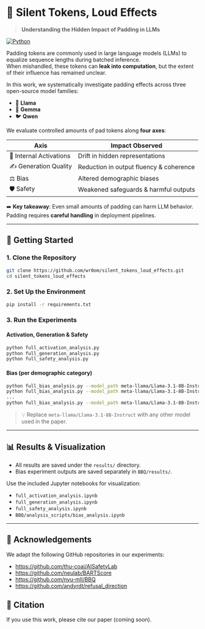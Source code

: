 # 📢 Silent Tokens, Loud Effects  

> **Understanding the Hidden Impact of Padding in LLMs**  

[![Python](https://img.shields.io/badge/python-3.9%2B-blue.svg)](https://www.python.org/)  

Padding tokens are commonly used in large language models (LLMs) to equalize sequence lengths during batched inference.  
When mishandled, these tokens can **leak into computation**, but the extent of their influence has remained unclear.  

In this work, we systematically investigate padding effects across three open-source model families:  
- 🦙 **Llama**  
- 💎 **Gemma**  
- 🐦 **Qwen**  

We evaluate controlled amounts of pad tokens along **four axes**:  

| Axis               | Impact Observed |
|--------------------|-----------------|
| 🔬 Internal Activations | Drift in hidden representations |
| ✍️ Generation Quality | Reduction in output fluency & coherence |
| ⚖️ Bias            | Altered demographic biases |
| 🛡️ Safety          | Weakened safeguards & harmful outputs |

➡️ **Key takeaway**: Even small amounts of padding can harm LLM behavior. Padding requires **careful handling** in deployment pipelines.  

---

## 🚀 Getting Started  

### 1. Clone the Repository  
```bash
git clone https://github.com/wr0om/silent_tokens_loud_effects.git
cd silent_tokens_loud_effects
```

### 2. Set Up the Environment  
```bash
pip install -r requirements.txt
```

### 3. Run the Experiments  

#### Activation, Generation & Safety  
```bash
python full_activation_analysis.py
python full_generation_analysis.py
python full_safety_analysis.py
```

#### Bias (per demographic category)  
```bash
python full_bias_analysis.py --model_path meta-llama/Llama-3.1-8B-Instruct --category_num 0
python full_bias_analysis.py --model_path meta-llama/Llama-3.1-8B-Instruct --category_num 1
...
python full_bias_analysis.py --model_path meta-llama/Llama-3.1-8B-Instruct --category_num 10
```

> 💡 Replace `meta-llama/Llama-3.1-8B-Instruct` with any other model used in the paper.  

---

## 📊 Results & Visualization  

- All results are saved under the `results/` directory.  
- Bias experiment outputs are saved separately in `BBQ/results/`.  

Use the included Jupyter notebooks for visualization:  
- `full_activation_analysis.ipynb`  
- `full_generation_analysis.ipynb`  
- `full_safety_analysis.ipynb`  
- `BBQ/analysis_scripts/bias_analysis.ipynb`  

---

## 🙏 Acknowledgements  
We adapt the following GitHub repositories in our experiments:  
- https://github.com/thu-coai/AISafetyLab  
- https://github.com/neulab/BARTScore  
- https://github.com/nyu-mll/BBQ  
- https://github.com/andyrdt/refusal_direction

## 📜 Citation  
If you use this work, please cite our paper (coming soon).  
